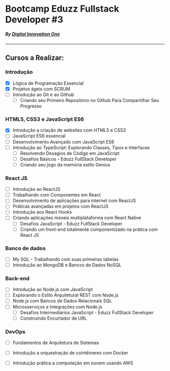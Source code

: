 # Bootcamp Eduzz Fullstack Developer #3
##### _By [Digital Innovation One](https://www.dio.me)_


---

## Cursos a Realizar:

### Introdução
- [x] Lógica de Programação Essencial
- [x] Projetos ágeis com SCRUM
- [ ] Introdução ao Git e ao Github
    * [ ] Criando seu Primeiro Repositório no Github Para Compartilhar Seu Progresso    
### HTML5, CSS3 e JavaScript ES6
- [x] Introdução a criação de websites com HTML5 e CSS3
- [ ] JavaScript ES6 essencial
- [ ] Desenvolvimento Avançado com JavaScript ES6
- [ ] Introdução ao TypeScript: Explorando Classes, Tipos e Interfaces
    * [ ] Resolvendo Desagios de Código em JavaScript
    * [ ] Desafios Básicos - Eduzz FullStack Developer
    * [ ] Criando seu jogo da memória estilo Genius
### React JS
- [ ] Introdução ao ReactJS
- [ ] Trabalhando com Componentes em React
- [ ] Desenvolvimento de aplicações para internet com ReactJS
- [ ] Práticas avançadas em projetos com ReactJS
- [ ] Introdução aos React Hooks
- [ ] Criando aplicações móveis multiplataforma com React Native
    * [ ] Desafios JavaScript - Eduzz FullStack Developer
    * [ ] Criando um front-end totalmente componentizado na prática com React JS
### Banco de dados
- [ ] My SQL - Trabalhando com suas primeiras tabelas
- [ ] Introdução ao MongoDB e Bancos de Dados NoSQL
### Back-end
- [ ] Introdução ao Node.js com JavaScript
- [ ] Explorando o Estilo Arquitetural REST com Node.js
- [ ] Node.js com Bancos de Dados Relacionais SQL
- [ ] Microsserviços e Integrações com Node.js
    * [ ] Desafios Intermediários JavaScript - Eduzz FullStack Developer
    * [ ] Construindo Encurtador de URL
### DevOps
- [ ] Fundamentos de Arquitetura de Sistemas
- [ ] Introdução a orquestração de cointêineres com Docker
- [ ] Introdução prática a computação em nuvem usando AWS


